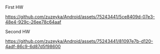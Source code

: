 First HW

https://github.com/zuzeyka/Android/assets/75243441/5ce8409d-07e3-48e4-929c-26ee78c64aaf

Second HW

https://github.com/zuzeyka/Android/assets/75243441/81097e7b-d120-4adf-86c9-6d87d5f98600
